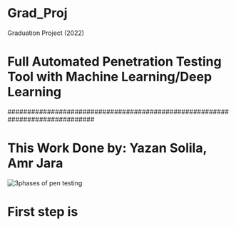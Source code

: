 # Grad_Proj
Graduation Project (2022)

# Full Automated Penetration Testing Tool with Machine Learning/Deep Learning 
##############################################################################
# This Work Done by: Yazan Solila, Amr Jara
![3phases of pen testing](https://user-images.githubusercontent.com/72103457/182889203-6b1a11f5-6ff9-40b7-ad06-c90c849e1d1a.png)
# First step is 
